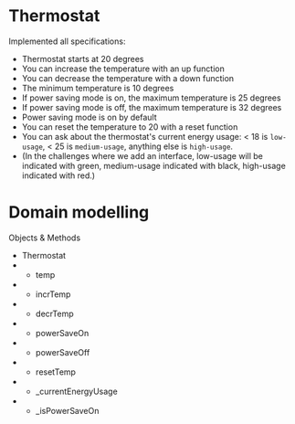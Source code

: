 # Thermostat

Implemented all specifications:

* Thermostat starts at 20 degrees
* You can increase the temperature with an up function
* You can decrease the temperature with a down function
* The minimum temperature is 10 degrees
* If power saving mode is on, the maximum temperature is 25 degrees
* If power saving mode is off, the maximum temperature is 32 degrees
* Power saving mode is on by default
* You can reset the temperature to 20 with a reset function
* You can ask about the thermostat's current energy usage: < 18 is `low-usage`, < 25 is `medium-usage`, anything else is `high-usage`.
* (In the challenges where we add an interface, low-usage will be indicated with green, medium-usage indicated with black, high-usage indicated with red.)

# Domain modelling

Objects & Methods
* Thermostat     
* * temp
* * incrTemp
* * decrTemp
* * powerSaveOn
* * powerSaveOff
* * resetTemp
* * _currentEnergyUsage
* * _isPowerSaveOn
